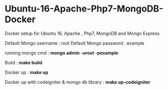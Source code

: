# Ubuntu-16-Apache-Php7-MongoDB-Docker
Docker setup for Ubuntu 16, Apache , Php7, MongoDB and Mongo Express

Default Mongo username : root
Default Mongo password : example

running mongo cmd : **mongo admin -uroot -pexample**

Build  : **make build**

Docker up : **make up**

Docker up with codeigniter & mongo db library : **make up-codeigniter**
